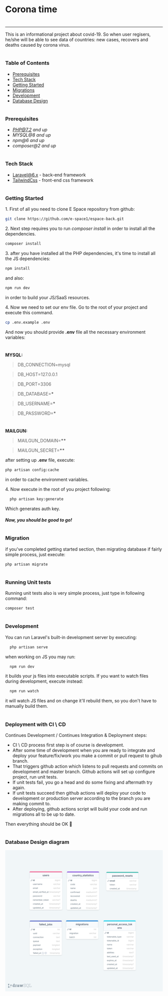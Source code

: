 <div style="display:flex; align-items: center">
  <h1 style="position:relative; top: -6px" >Corona time</h1>
</div>

---

This is an informational project about covid-19. So when user regisers, he/she will be able to see data of countries:
new cases, recovers and deaths caused by corona virus.

#

### Table of Contents

-   [Prerequisites](#prerequisites)
-   [Tech Stack](#tech-stack)
-   [Getting Started](#getting-started)
-   [Migrations](#migration)
-   [Development](#development)
-   [Database Design](#database-design-diagram)

#

### Prerequisites

-   *PHP@7.2 and up*
-   _MYSQL@8 and up_
-   _npm@6 and up_
-   _composer@2 and up_

#

### Tech Stack

-   [Laravel@6.x](https://laravel.com/docs/6.x) - back-end framework
-   [TailwindCss](https://tailwindcss.com/) - front-end css framework

#

### Getting Started

1\. First of all you need to clone E Space repository from github:

```sh
git clone https://github.com/e-space1/espace-back.git
```

2\. Next step requires you to run _composer install_ in order to install all the dependencies.

```sh
composer install
```

3\. after you have installed all the PHP dependencies, it's time to install all the JS dependencies:

```sh
npm install
```

and also:

```sh
npm run dev
```

in order to build your JS/SaaS resources.

4\. Now we need to set our env file. Go to the root of your project and execute this command.

```sh
cp .env.example .env
```

And now you should provide **.env** file all the necessary environment variables:

#

**MYSQL:**

> DB_CONNECTION=mysql

> DB_HOST=127.0.0.1

> DB_PORT=3306

> DB_DATABASE=**\***

> DB_USERNAME=**\***

> DB_PASSWORD=**\***

#

**MAILGUN:**

> MAILGUN_DOMAIN=**\*\***

> MAILGUN_SECRET=**\*\***

after setting up **.env** file, execute:

```sh
php artisan config:cache
```

in order to cache environment variables.

4\. Now execute in the root of you project following:

```sh
  php artisan key:generate
```

Which generates auth key.

##### Now, you should be good to go!

#

### Migration

if you've completed getting started section, then migrating database if fairly simple process, just execute:

```sh
php artisan migrate
```

#

### Running Unit tests

Running unit tests also is very simple process, just type in following command:

```sh
composer test
```

#

### Development

You can run Laravel's built-in development server by executing:

```sh
  php artisan serve
```

when working on JS you may run:

```sh
  npm run dev
```

it builds your js files into executable scripts.
If you want to watch files during development, execute instead:

```sh
  npm run watch
```

it will watch JS files and on change it'll rebuild them, so you don't have to manually build them.

#

### Deployment with CI \ CD

Continues Development / Continues Integration & Deployment steps:

-   CI \ CD process first step is of course is development.
-   After some time of development when you are ready to integrate and deploy your feature/fix/work you make a commit or pull request to gihub branch.
-   That triggers github action which listens to pull requests and commits on development and master branch. Github actions will set up configure project, run unit tests.
-   If unit tests fail, you go a head and do some fixing and aftermath try again.
-   If unit tests succeed then github actions will deploy your code to development or production server according to the branch you are making commit to.
-   After deploying, github actions script will build your code and run migrations all to be up to date.

Then everything should be OK :pray:

#

### Database Design diagram

![Database Design](./readme/coronatime-mysql.png)
<br />
